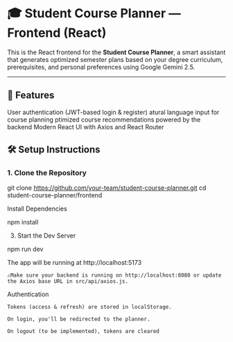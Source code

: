 # 🎓 Student Course Planner — Frontend (React)

This is the React frontend for the **Student Course Planner**, a smart assistant that generates optimized semester plans based on your degree curriculum, prerequisites, and personal preferences using Google Gemini 2.5.

---

## 🚀 Features

User authentication (JWT-based login & register)
atural language input for course planning
ptimized course recommendations powered by the backend 
Modern React UI with Axios and React Router


## 🛠️ Setup Instructions

### 1. Clone the Repository


git clone https://github.com/your-team/student-course-planner.git
cd student-course-planner/frontend

Install Dependencies

npm install

3. Start the Dev Server

npm run dev

The app will be running at http://localhost:5173

    ⚠Make sure your backend is running on http://localhost:8080 or update the Axios base URL in src/api/axios.js.

 Authentication

    Tokens (access & refresh) are stored in localStorage.

    On login, you'll be redirected to the planner.

    On logout (to be implemented), tokens are cleared